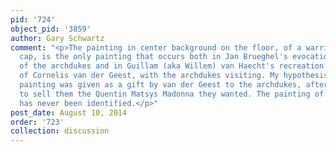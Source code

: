 ```yaml
---
pid: '724'
object_pid: '3859'
author: Gary Schwartz
comment: "<p>The painting in center background on the floor, of a warrior in a red
  cap, is the only painting that occurs both in Jan Brueghel's evocations of the collection
  of the archdukes and in Guillam (aka Willem) van Haecht's recreation of the collection
  of Cornelis van der Geest, with the archdukes visiting. My hypothesis is that the
  painting was given as a gift by van der Geest to the archdukes, after he refused
  to sell them the Quentin Matsys Madonna they wanted. The painting of the soldier
  has never been identified.</p>"
post_date: August 10, 2014
order: '723'
collection: discussion
---
```

